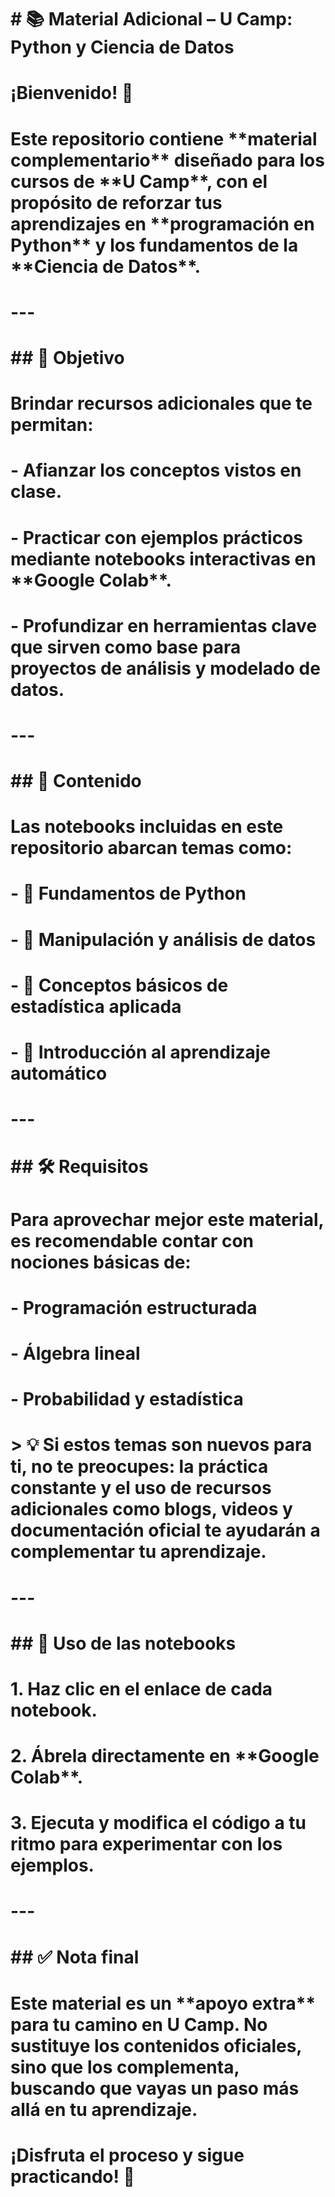 # \# 📚 Material Adicional – U Camp: Python y Ciencia de Datos  

# 

# ¡Bienvenido! 🚀  

# 

# Este repositorio contiene \*\*material complementario\*\* diseñado para los cursos de \*\*U Camp\*\*, con el propósito de reforzar tus aprendizajes en \*\*programación en Python\*\* y los fundamentos de la \*\*Ciencia de Datos\*\*.  

# 

# ---

# 

# \## 🎯 Objetivo  

# Brindar recursos adicionales que te permitan:  

# \- Afianzar los conceptos vistos en clase.  

# \- Practicar con ejemplos prácticos mediante notebooks interactivas en \*\*Google Colab\*\*.  

# \- Profundizar en herramientas clave que sirven como base para proyectos de análisis y modelado de datos.  

# 

# ---

# 

# \## 📂 Contenido  

# Las notebooks incluidas en este repositorio abarcan temas como:  

# \- 🔹 Fundamentos de Python  

# \- 🔹 Manipulación y análisis de datos  

# \- 🔹 Conceptos básicos de estadística aplicada  

# \- 🔹 Introducción al aprendizaje automático  

# 

# ---

# 

# \## 🛠️ Requisitos  

# Para aprovechar mejor este material, es recomendable contar con nociones básicas de:  

# \- Programación estructurada  

# \- Álgebra lineal  

# \- Probabilidad y estadística  

# 

# > 💡 Si estos temas son nuevos para ti, no te preocupes: la práctica constante y el uso de recursos adicionales como blogs, videos y documentación oficial te ayudarán a complementar tu aprendizaje.  

# 

# ---

# 

# \## 🚀 Uso de las notebooks  

# 1\. Haz clic en el enlace de cada notebook.  

# 2\. Ábrela directamente en \*\*Google Colab\*\*.  

# 3\. Ejecuta y modifica el código a tu ritmo para experimentar con los ejemplos.  

# 

# ---

# 

# \## ✅ Nota final  

# Este material es un \*\*apoyo extra\*\* para tu camino en U Camp. No sustituye los contenidos oficiales, sino que los complementa, buscando que vayas un paso más allá en tu aprendizaje.  

# 

# ¡Disfruta el proceso y sigue practicando! 🙌  



